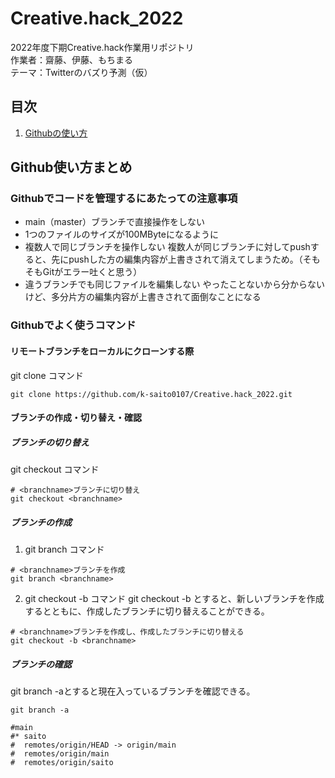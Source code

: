 # Creative.hack_2022  
2022年度下期Creative.hack作業用リポジトリ  
作業者：齋藤、伊藤、もちまる  
テーマ：Twitterのバズり予測（仮）

## 目次
1. [Githubの使い方](#Github)

<a id='Github'></a>

## Github使い方まとめ

### Githubでコードを管理するにあたっての注意事項
- main（master）ブランチで直接操作をしない
- 1つのファイルのサイズが100MByteになるように
- 複数人で同じブランチを操作しない
複数人が同じブランチに対してpushすると、先にpushした方の編集内容が上書きされて消えてしまうため。（そもそもGitがエラー吐くと思う）
- 違うブランチでも同じファイルを編集しない
やったことないから分からないけど、多分片方の編集内容が上書きされて面倒なことになる

### Githubでよく使うコマンド

#### リモートブランチをローカルにクローンする際
git clone コマンド
```
git clone https://github.com/k-saito0107/Creative.hack_2022.git
```
#### ブランチの作成・切り替え・確認

##### ブランチの切り替え
git checkout コマンド
```
# <branchname>ブランチに切り替え
git checkout <branchname>
```

##### ブランチの作成
1. git branch コマンド
```
# <branchname>ブランチを作成
git branch <branchname>
```

2. git checkout -b コマンド
git checkout -b とすると、新しいブランチを作成するとともに、作成したブランチに切り替えることができる。
```
# <branchname>ブランチを作成し、作成したブランチに切り替える
git checkout -b <branchname>
```

##### ブランチの確認
git branch -aとすると現在入っているブランチを確認できる。
```
git branch -a

#main
#* saito
#  remotes/origin/HEAD -> origin/main
#  remotes/origin/main
#  remotes/origin/saito
```

